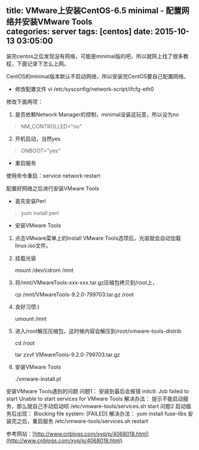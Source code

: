 title: VMware上安装CentOS-6.5 minimal - 配置网络并安装VMware Tools			
categories: server
tags: [centos]
date: 2015-10-13 03:05:00
---

装完centos之后发现没有网络，可能是minimal版的吧，所以就网上找了很多教程，下面记录下怎么上网。

CentOS的minimal版本默认不启动网络，所以安装完CentOS要自己配置网络。

- 修改配置文件 vi /etc/sysconfig/network-script/ifcfg-eth0

修改下面两项：
 1. 是否依赖Network Manager的控制，minimal没装这玩意，所以设为no
> NM_CONTROLLED="no" 

 2. 开机启动，当然yes
> ONBOOT="yes"
 

- 重启服务

使用命令重启：service network restart

配置好网络之后进行安装VMware Tools

- 首先安装Perl

> yum install perl 

- 安装VMware Tools

1. 点击VMware菜单上的Install VMware Tools选项后，光驱就会自动加载linux.iso文件。

2. 挂载光驱

   mount /dev/cdrom /mnt

3. 将/mnt/VMwareTools-xxx-xxx.tar.gz压缩包拷贝到/root上，

   cp /mnt/VMwareTools-9.2.0-799703.tar.gz /root

4. 良好习惯:)

   umount /mnt

5. 进入/root解压压缩包，这时候内容会解压到/root/vmware-tools-distrib

   cd /root

   tar zxvf VMwareTools-9.2.0-799703.tar.gz

6. 安装VMware Tools

   ./vmware-install.pl

 

安装VMware Tools遇到的问题
问题1：
安装到最后会报错
initctl: Job failed to start
Unable to start services for VMware Tools
解决办法：
提示不能启动服务，那么就自己手动启动呗 
/etc/vmware-tools/services.sh start
问题2
启动服务后出现：
Blocking file system: [FAILED]
解决办法：
yum install fuse-libs
安装完之后，重启服务
/etc/vmware-tools/services.sh restart

参考网站：[http://www.cnblogs.com/xyq/p/4068018.html](http://www.cnblogs.com/xyq/p/4068018.html)


